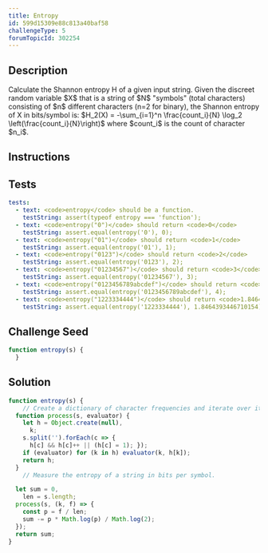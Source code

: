 ```yaml
---
title: Entropy
id: 599d15309e88c813a40baf58
challengeType: 5
forumTopicId: 302254
---
```


## Description
<section id='description'>
Calculate the Shannon entropy H of a given input string.
Given the discreet random variable $X$ that is a string of $N$ "symbols" (total characters) consisting of $n$ different characters (n=2 for binary), the Shannon entropy of X in bits/symbol is:
$H_2(X) = -\sum_{i=1}^n \frac{count_i}{N} \log_2 \left(\frac{count_i}{N}\right)$
where $count_i$ is the count of character $n_i$.
</section>

## Instructions
<section id='instructions'>

</section>

## Tests
<section id='tests'>

```yml
tests:
  - text: <code>entropy</code> should be a function.
    testString: assert(typeof entropy === 'function');
  - text: <code>entropy("0")</code> should return <code>0</code>
    testString: assert.equal(entropy('0'), 0);
  - text: <code>entropy("01")</code> should return <code>1</code>
    testString: assert.equal(entropy('01'), 1);
  - text: <code>entropy("0123")</code> should return <code>2</code>
    testString: assert.equal(entropy('0123'), 2);
  - text: <code>entropy("01234567")</code> should return <code>3</code>
    testString: assert.equal(entropy('01234567'), 3);
  - text: <code>entropy("0123456789abcdef")</code> should return <code>4</code>
    testString: assert.equal(entropy('0123456789abcdef'), 4);
  - text: <code>entropy("1223334444")</code> should return <code>1.8464393446710154</code>
    testString: assert.equal(entropy('1223334444'), 1.8464393446710154);

```

</section>

## Challenge Seed
<section id='challengeSeed'>

<div id='js-seed'>

```js
function entropy(s) {
  }
```

</div>



</section>

## Solution
<section id='solution'>


```js
function entropy(s) {
	// Create a dictionary of character frequencies and iterate over it.
  function process(s, evaluator) {
    let h = Object.create(null),
      k;
    s.split('').forEach(c => {
      h[c] && h[c]++ || (h[c] = 1); });
    if (evaluator) for (k in h) evaluator(k, h[k]);
    return h;
  }
	// Measure the entropy of a string in bits per symbol.

  let sum = 0,
    len = s.length;
  process(s, (k, f) => {
    const p = f / len;
    sum -= p * Math.log(p) / Math.log(2);
  });
  return sum;
}

```

</section>

